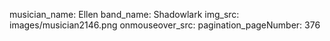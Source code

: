 musician_name: Ellen
band_name: Shadowlark
img_src: images/musician2146.png
onmouseover_src: 
pagination_pageNumber: 376